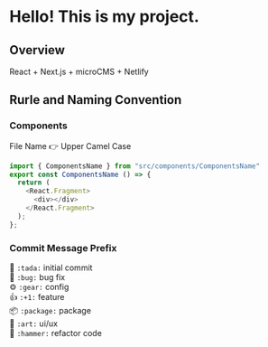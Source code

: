 # Hello! This is my project.

## Overview

React + Next.js + microCMS + Netlify

## Rurle and Naming Convention

### Components

File Name 👉 Upper Camel Case

```JavaScript
import { ComponentsName } from "src/components/ComponentsName"
export const ComponentsName () => {
  return (
    <React.Fragment>
      <div></div>
    </React.Fragment>
  );
};
```

### Commit Message Prefix

🎉 `:tada:` initial commit
<br>
🐛 `:bug:` bug fix
<br>
⚙️ `:gear:` config
<br>
👍 `:+1:` feature
<br>
📦 `:package:` package
<br>
🎨 `:art:` ui/ux
<br>
🔨 `:hammer:` refactor code
